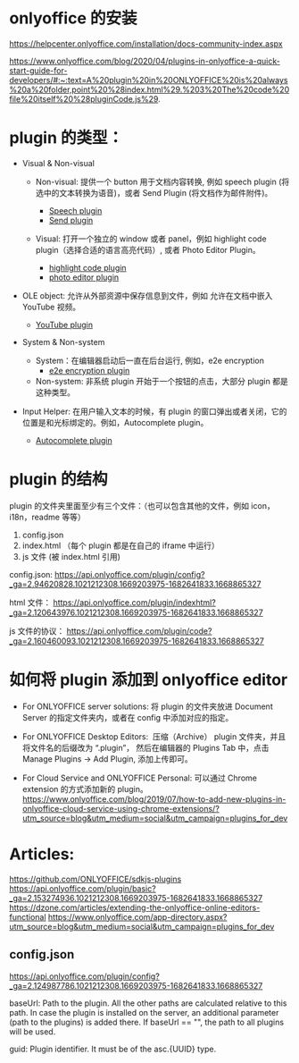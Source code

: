 
# onlyoffice 的安装
https://helpcenter.onlyoffice.com/installation/docs-community-index.aspx

https://www.onlyoffice.com/blog/2020/04/plugins-in-onlyoffice-a-quick-start-guide-for-developers/#:~:text=A%20plugin%20in%20ONLYOFFICE%20is%20always%20a%20folder,point%20%28index.html%29.%203%20The%20code%20file%20itself%20%28pluginCode.js%29.


# plugin 的类型：
* Visual & Non-visual
    * Non-visual: 提供一个 button 用于文档内容转换, 例如 speech plugin (将选中的文本转换为语音)，或者 Send Plugin (将文档作为邮件附件)。
        * [Speech plugin](https://www.onlyoffice.com/app-directory/speech?utm_source=blog&utm_medium=social&utm_campaign=plugins_for_dev)
        * [Send plugin](https://www.onlyoffice.com/app-directory/send?utm_source=blog&utm_medium=social&utm_campaign=plugins_for_dev)

    * Visual: 打开一个独立的 window 或者 panel，例如 highlight code plugin（选择合适的语言高亮代码）, 或者 Photo Editor Plugin。
        * [highlight code plugin](https://www.onlyoffice.com/app-directory/highlight-code?utm_source=blog&utm_medium=social&utm_campaign=plugins_for_dev)
        * [photo editor plugin](https://www.onlyoffice.com/app-directory/photo-editor?utm_source=blog&utm_medium=social&utm_campaign=plugins_for_dev)

* OLE object: 允许从外部资源中保存信息到文件，例如 允许在文档中嵌入 YouTube 视频。
    * [YouTube plugin](https://www.onlyoffice.com/app-directory/youtube?utm_source=blog&utm_medium=social&utm_campaign=plugins_for_dev)

* System & Non-system
    * System：在编辑器启动后一直在后台运行, 例如，e2e encryption
        * [e2e encryption plugin](https://www.onlyoffice.com/e2e-encryption.aspx?utm_source=blog&utm_medium=social&utm_campaign=plugins_for_dev)
    * Non-system: 非系统 plugin 开始于一个按钮的点击，大部分 plugin 都是这种类型。

* Input Helper: 在用户输入文本的时候，有 plugin 的窗口弹出或者关闭，它的位置是和光标绑定的。例如，Autocomplete plugin。
    * [Autocomplete plugin](https://github.com/ONLYOFFICE/sdkjs-plugins/tree/master/examples/example_autocomplete)


# plugin 的结构
plugin 的文件夹里面至少有三个文件：（也可以包含其他的文件，例如 icon，i18n，readme 等等）
1. config.json
2. index.html （每个 plugin 都是在自己的 iframe 中运行）
3. js 文件 (被 index.html 引用)

config.json:
https://api.onlyoffice.com/plugin/config?_ga=2.94620828.1021212308.1669203975-1682641833.1668865327

html 文件：
https://api.onlyoffice.com/plugin/indexhtml?_ga=2.120643976.1021212308.1669203975-1682641833.1668865327

js 文件的协议：
https://api.onlyoffice.com/plugin/code?_ga=2.160460093.1021212308.1669203975-1682641833.1668865327


# 如何将 plugin 添加到 onlyoffice editor

* For ONLYOFFICE server solutions: 
将 plugin 的文件夹放进 Document Server 的指定文件夹内，或者在 config 中添加对应的指定。

* For ONLYOFFICE Desktop Editors: 
压缩（Archive） plugin 文件夹，并且将文件名的后缀改为 “.plugin”， 然后在编辑器的 Plugins Tab 中，点击 Manage Plugins -> Add Plugin, 添加上传即可。

* For Cloud Service and ONLYOFFICE Personal: 
可以通过 Chrome extension 的方式添加新的 plugin。
https://www.onlyoffice.com/blog/2019/07/how-to-add-new-plugins-in-onlyoffice-cloud-service-using-chrome-extensions/?utm_source=blog&utm_medium=social&utm_campaign=plugins_for_dev


# Articles:
https://github.com/ONLYOFFICE/sdkjs-plugins
https://api.onlyoffice.com/plugin/basic?_ga=2.153274936.1021212308.1669203975-1682641833.1668865327
https://dzone.com/articles/extending-the-onlyoffice-online-editors-functional
https://www.onlyoffice.com/app-directory.aspx?utm_source=blog&utm_medium=social&utm_campaign=plugins_for_dev






## config.json
https://api.onlyoffice.com/plugin/config?_ga=2.124987786.1021212308.1669203975-1682641833.1668865327


baseUrl:
Path to the plugin. All the other paths are calculated relative to this path. In case the plugin is installed on the server, an additional parameter (path to the plugins) is added there. If baseUrl == "", the path to all plugins will be used.

guid:
Plugin identifier. It must be of the asc.{UUID} type.





















    
    
    
